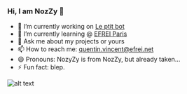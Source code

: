 ### Hi, I am NozZy 👋

- 🔭 I’m currently working on [Le ptit bot](/https://github.com/NozyZy/Le-ptit-bot)
- 🌱 I’m currently learning @ [EFREI Paris](/https://efrei.fr)
- 💬 Ask me about my projects or yours
- 📫 How to reach me: quentin.vincent@efrei.net
- 😄 Pronouns: NozyZy is from NozZy, but already taken...
- ⚡ Fun fact: blep.

![alt text](https://media.discordapp.net/attachments/426541923172483075/701395052995411968/Nozzy-tournoie.gif)
